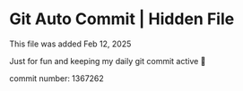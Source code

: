 # Git Auto Commit | Hidden File

This file was added Feb 12, 2025

Just for fun and keeping my daily git commit active 🤪

commit number: 1367262
